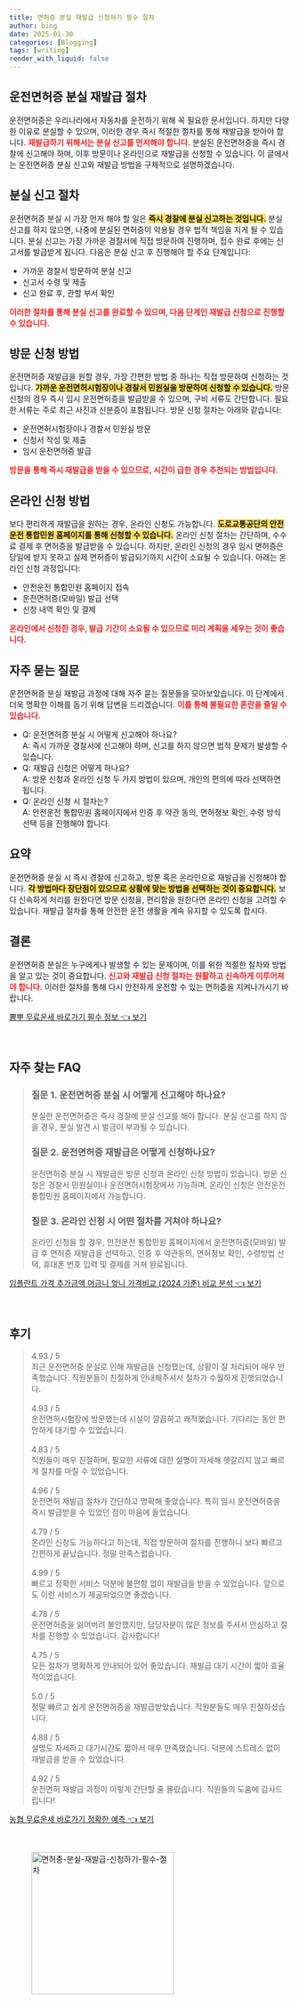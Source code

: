 ```yaml
---
title: 면허증 분실 재발급 신청하기 필수 절차
author: bing
date: 2025-01-30
categories: [Blogging]
tags: [writing]
render_with_liquid: false
---
```



<h2 id='운전면허증-분실-재발급-절차'>운전면허증 분실 재발급 절차</h2>

<p>운전면허증은 우리나라에서 자동차를 운전하기 위해 꼭 필요한 문서입니다. 하지만 다양한 이유로 분실할 수 있으며, 이러한 경우 즉시 적절한 절차를 통해 재발급을 받아야 합니다. <b><span style="color: #ee2323;">재발급하기 위해서는 분실 신고를 먼저해야 합니다.</span></b> 분실된 운전면허증을 즉시 경찰에 신고해야 하며, 이후 방문이나 온라인으로 재발급을 신청할 수 있습니다. 이 글에서는 운전면허증 분실 신고와 재발급 방법을 구체적으로 설명하겠습니다.</p>

<h2 id='분실-신고-절차'>분실 신고 절차</h2>

<p>운전면허증 분실 시 가장 먼저 해야 할 일은 <b><span style="background-color: #ffe066;">즉시 경찰에 분실 신고하는 것입니다.</span></b> 분실 신고를 하지 않으면, 나중에 분실된 면허증이 악용될 경우 법적 책임을 지게 될 수 있습니다. 분실 신고는 가장 가까운 경찰서에 직접 방문하여 진행하며, 접수 완료 후에는 신고서를 발급받게 됩니다. 다음은 분실 신고 후 진행해야 할 주요 단계입니다:</p>

<ul>
    <li>가까운 경찰서 방문하여 분실 신고</li>
    <li>신고서 수령 및 제출</li>
    <li>신고 완료 후, 관할 부서 확인</li>
</ul>

<p><b><span style="color: #ee2323;">이러한 절차를 통해 분실 신고를 완료할 수 있으며, 다음 단계인 재발급 신청으로 진행할 수 있습니다.</span></b></p>

<h2 id='방문-신청-방법'>방문 신청 방법</h2>

<p>운전면허증 재발급을 원할 경우, 가장 간편한 방법 중 하나는 직접 방문하여 신청하는 것입니다. <b><span style="background-color: #ffe066;">가까운 운전면허시험장이나 경찰서 민원실을 방문하여 신청할 수 있습니다.</span></b> 방문 신청의 경우 즉시 임시 운전면허증을 발급받을 수 있으며, 구비 서류도 간단합니다. 필요한 서류는 주로 최근 사진과 신분증이 포함됩니다. 방문 신청 절차는 아래와 같습니다:</p>

<ul>
    <li>운전면허시험장이나 경찰서 민원실 방문</li>
    <li>신청서 작성 및 제출</li>
    <li>임시 운전면허증 발급</li>
</ul>

<p><b><span style="color: #ee2323;">방문을 통해 즉시 재발급을 받을 수 있으므로, 시간이 급한 경우 추천되는 방법입니다.</span></b></p>

<h2 id='온라인-신청-방법'>온라인 신청 방법</h2>

<p>보다 편리하게 재발급을 원하는 경우, 온라인 신청도 가능합니다. <b><span style="background-color: #ffe066;">도로교통공단의 안전운전 통합민원 홈페이지를 통해 신청할 수 있습니다.</span></b> 온라인 신청 절차는 간단하며, 수수료 결제 후 면허증을 발급받을 수 있습니다. 하지만, 온라인 신청의 경우 임시 면허증은 당일에 받지 못하고 실제 면허증이 발급되기까지 시간이 소요될 수 있습니다. 아래는 온라인 신청 과정입니다:</p>

<ul>
    <li>안전운전 통합민원 홈페이지 접속</li>
    <li>운전면허증(모바일) 발급 선택</li>
    <li>신청 내역 확인 및 결제</li>
</ul>

<p><b><span style="color: #ee2323;">온라인에서 신청한 경우, 발급 기간이 소요될 수 있으므로 미리 계획을 세우는 것이 좋습니다.</span></b></p>

<h2 id='자주-묻는-질문'>자주 묻는 질문</h2>

<p>운전면허증 분실 재발급 과정에 대해 자주 묻는 질문들을 모아보았습니다. 이 단계에서 더욱 명확한 이해를 돕기 위해 답변을 드리겠습니다. <b><span style="color: #ee2323;">이를 통해 불필요한 혼란을 줄일 수 있습니다.</span></b></p>

<ul>
    <li>Q: 운전면허증 분실 시 어떻게 신고해야 하나요?<br>A: 즉시 가까운 경찰서에 신고해야 하며, 신고를 하지 않으면 법적 문제가 발생할 수 있습니다.</li>
    <li>Q: 재발급 신청은 어떻게 하나요?<br>A: 방문 신청과 온라인 신청 두 가지 방법이 있으며, 개인의 편의에 따라 선택하면 됩니다.</li>
    <li>Q: 온라인 신청 시 절차는?<br>A: 안전운전 통합민원 홈페이지에서 인증 후 약관 동의, 면허정보 확인, 수령 방식 선택 등을 진행해야 합니다.</li>
</ul>

<h2 id='요약'>요약</h2>

<p>운전면허증 분실 시 즉시 경찰에 신고하고, 방문 혹은 온라인으로 재발급을 신청해야 합니다. <b><span style="background-color: #ffe066;">각 방법마다 장단점이 있으므로 상황에 맞는 방법을 선택하는 것이 중요합니다.</span></b> 보다 신속하게 처리를 원한다면 방문 신청을, 편리함을 원한다면 온라인 신청을 고려할 수 있습니다. 재발급 절차를 통해 안전한 운전 생활을 계속 유지할 수 있도록 합시다.</p>

<h2 id='결론'>결론</h2>

<p>운전면허증 분실은 누구에게나 발생할 수 있는 문제이며, 이를 위한 적절한 절차와 방법을 알고 있는 것이 중요합니다. <b><span style="color: #ee2323;">신고와 재발급 신청 절차는 원활하고 신속하게 이루어져야 합니다.</span></b> 이러한 절차를 통해 다시 안전하게 운전할 수 있는 면허증을 지켜나가시기 바랍니다.</p>


<p><a class="click-button" title="뽐뿌 무료운세 바로가기 필수 정보" href="https://24nara.github.io/posts/%EB%BD%90%EB%BF%8C-%EB%AC%B4%EB%A3%8C%EC%9A%B4%EC%84%B8-%EB%B0%94%EB%A1%9C%EA%B0%80%EA%B8%B0-%ED%95%84%EC%88%98-%EC%A0%95%EB%B3%B4/" rel="dofollow">뽐뿌 무료운세 바로가기 필수 정보 👈 보기</a></p><br>
<h2 id='자주_찾는_FAQ'>자주 찾는 FAQ</h2>
<div itemscope="" itemtype="https://schema.org/FAQPage"> 
<blockquote> 
<div itemscope="" itemprop="mainEntity" itemtype="https://schema.org/Question"> 
<h3 itemprop="name">질문 1. 운전면허증 분실 시 어떻게 신고해야 하나요?</h3> 
<div itemscope="" itemprop="acceptedAnswer" itemtype="https://schema.org/Answer"> 
<span itemprop="text"> 
<p>분실한 운전면허증은 즉시 경찰에 분실 신고를 해야 합니다. 분실 신고를 하지 않을 경우, 분실 발견 시 벌금이 부과될 수 있습니다.</p> 
</span> 
</div> 
</div> 

<div itemscope="" itemprop="mainEntity" itemtype="https://schema.org/Question"> 
<h3 itemprop="name">질문 2. 운전면허증 재발급은 어떻게 신청하나요?</h3> 
<div itemscope="" itemprop="acceptedAnswer" itemtype="https://schema.org/Answer"> 
<span itemprop="text"> 
<p>운전면허증 분실 시 재발급은 방문 신청과 온라인 신청 방법이 있습니다. 방문 신청은 경찰서 민원실이나 운전면허시험장에서 가능하며, 온라인 신청은 안전운전 통합민원 홈페이지에서 가능합니다.</p> 
</span> 
</div> 
</div> 

<div itemscope="" itemprop="mainEntity" itemtype="https://schema.org/Question"> 
<h3 itemprop="name">질문 3. 온라인 신청 시 어떤 절차를 거쳐야 하나요?</h3> 
<div itemscope="" itemprop="acceptedAnswer" itemtype="https://schema.org/Answer"> 
<span itemprop="text"> 
<p>온라인 신청을 할 경우, 안전운전 통합민원 홈페이지에서 운전면허증(모바일) 발급 후 면허증 재발급을 선택하고, 인증 후 약관동의, 면허정보 확인, 수령방법 선택, 휴대폰 번호 입력 및 결제를 거쳐 완료됩니다.</p> 
</span> 
</div> 
</div> 
</blockquote> 
</div>
<p><a class="click-button" title="임플란트 가격 추가금액 어금니 앞니 가격비교 (2024 기준) 비교 분석" href="https://24nara.github.io/posts/%EC%9E%84%ED%94%8C%EB%9E%80%ED%8A%B8-%EA%B0%80%EA%B2%A9-%EC%B6%94%EA%B0%80%EA%B8%88%EC%95%A1-%EC%96%B4%EA%B8%88%EB%8B%88-%EC%95%9E%EB%8B%88-%EA%B0%80%EA%B2%A9%EB%B9%84%EA%B5%90-(2024-%EA%B8%B0%EC%A4%80)-%EB%B9%84%EA%B5%90-%EB%B6%84%EC%84%9D/" rel="dofollow">임플란트 가격 추가금액 어금니 앞니 가격비교 (2024 기준) 비교 분석 👈 보기</a></p><br>
<h2 id='후기'>후기</h2>
<div itemscope itemtype="https://schema.org/Product">
  <blockquote>
  <div itemprop="review" itemscope itemtype="https://schema.org/Review">
      <div itemprop="reviewRating" itemscope itemtype="https://schema.org/Rating"> <span itemprop="ratingValue">4.93</span> / <span itemprop="bestRating">5</span> </div>
      <span itemprop="reviewBody">최근 운전면허증 분실로 인해 재발급을 신청했는데, 상황이 잘 처리되어 매우 만족했습니다. 직원분들이 친절하게 안내해주셔서 절차가 수월하게 진행되었습니다.</span>
  </div>
  <br>
  <div itemprop="review" itemscope itemtype="https://schema.org/Review">
      <div itemprop="reviewRating" itemscope itemtype="https://schema.org/Rating"> <span itemprop="ratingValue">4.93</span> / <span itemprop="bestRating">5</span> </div>
      <span itemprop="reviewBody">운전면허시험장에 방문했는데 시설이 깔끔하고 쾌적했습니다. 기다리는 동안 편안하게 대기할 수 있었습니다.</span>
  </div>
  <br>
  <div itemprop="review" itemscope itemtype="https://schema.org/Review">
      <div itemprop="reviewRating" itemscope itemtype="https://schema.org/Rating"> <span itemprop="ratingValue">4.83</span> / <span itemprop="bestRating">5</span> </div>
      <span itemprop="reviewBody">직원들이 매우 친절하며, 필요한 서류에 대한 설명이 자세해 헷갈리지 않고 빠르게 절차를 마칠 수 있었습니다.</span>
  </div>
  <br>
  <div itemprop="review" itemscope itemtype="https://schema.org/Review">
      <div itemprop="reviewRating" itemscope itemtype="https://schema.org/Rating"> <span itemprop="ratingValue">4.96</span> / <span itemprop="bestRating">5</span> </div>
      <span itemprop="reviewBody">운전면허 재발급 절차가 간단하고 명확해 좋았습니다. 특히 임시 운전면허증을 즉시 발급받을 수 있었던 점이 마음에 들었습니다.</span>
  </div>
  <br>
  <div itemprop="review" itemscope itemtype="https://schema.org/Review">
      <div itemprop="reviewRating" itemscope itemtype="https://schema.org/Rating"> <span itemprop="ratingValue">4.79</span> / <span itemprop="bestRating">5</span> </div>
      <span itemprop="reviewBody">온라인 신청도 가능하다고 하는데, 직접 방문하여 절차를 진행하니 보다 빠르고 간편하게 끝났습니다. 정말 만족스럽습니다.</span>
  </div>
  <br>
  <div itemprop="review" itemscope itemtype="https://schema.org/Review">
      <div itemprop="reviewRating" itemscope itemtype="https://schema.org/Rating"> <span itemprop="ratingValue">4.99</span> / <span itemprop="bestRating">5</span> </div>
      <span itemprop="reviewBody">빠르고 정확한 서비스 덕분에 불편함 없이 재발급을 받을 수 있었습니다. 앞으로도 이런 서비스가 제공되었으면 좋겠습니다.</span>
  </div>
  <br>
  <div itemprop="review" itemscope itemtype="https://schema.org/Review">
      <div itemprop="reviewRating" itemscope itemtype="https://schema.org/Rating"> <span itemprop="ratingValue">4.78</span> / <span itemprop="bestRating">5</span> </div>
      <span itemprop="reviewBody">운전면허증을 잃어버려 불안했지만, 담당자분이 많은 정보를 주셔서 안심하고 절차를 진행할 수 있었습니다. 감사합니다!</span>
  </div>
  <br>
  <div itemprop="review" itemscope itemtype="https://schema.org/Review">
      <div itemprop="reviewRating" itemscope itemtype="https://schema.org/Rating"> <span itemprop="ratingValue">4.75</span> / <span itemprop="bestRating">5</span> </div>
      <span itemprop="reviewBody">모든 절차가 명확하게 안내되어 있어 좋았습니다. 재발급 대기 시간이 짧아 효율적이었습니다.</span>
  </div>
  <br>
  <div itemprop="review" itemscope itemtype="https://schema.org/Review">
      <div itemprop="reviewRating" itemscope itemtype="https://schema.org/Rating"> <span itemprop="ratingValue">5.0</span> / <span itemprop="bestRating">5</span> </div>
      <span itemprop="reviewBody">정말 빠르고 쉽게 운전면허증을 재발급받았습니다. 직원분들도 매우 친절하셨습니다.</span>
  </div>
  <br>
  <div itemprop="review" itemscope itemtype="https://schema.org/Review">
      <div itemprop="reviewRating" itemscope itemtype="https://schema.org/Rating"> <span itemprop="ratingValue">4.88</span> / <span itemprop="bestRating">5</span> </div>
      <span itemprop="reviewBody">설명도 자세하고 대기시간도 짧아서 매우 만족했습니다. 덕분에 스트레스 없이 재발급을 받을 수 있었습니다.</span>
  </div>
  <br>
  <div itemprop="review" itemscope itemtype="https://schema.org/Review">
      <div itemprop="reviewRating" itemscope itemtype="https://schema.org/Rating"> <span itemprop="ratingValue">4.92</span> / <span itemprop="bestRating">5</span> </div>
      <span itemprop="reviewBody">운전면허 재발급 과정이 이렇게 간단할 줄 몰랐습니다. 직원들의 도움에 감사드립니다!</span>
  </div>
  </blockquote>
</div>
<p><a class="click-button" title="농협 무료운세 바로가기 정확한 예측" href="https://24nara.github.io/posts/%EB%86%8D%ED%98%91-%EB%AC%B4%EB%A3%8C%EC%9A%B4%EC%84%B8-%EB%B0%94%EB%A1%9C%EA%B0%80%EA%B8%B0-%EC%A0%95%ED%99%95%ED%95%9C-%EC%98%88%EC%B8%A1/" rel="dofollow">농협 무료운세 바로가기 정확한 예측 👈 보기</a></p><br>
<figure class="image"><img src="https://24nara.github.io/assets/img/thumbnail/면허증-분실-재발급-신청하기-필수-절차.webp" alt="면허증-분실-재발급-신청하기-필수-절차" width="256" height="256"></figure>